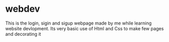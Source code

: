 # webdev

This is the login, sigin and sigup webpage made by me while learning website devlopment.
Its very basic use of Html and Css to make few pages and decorating it
